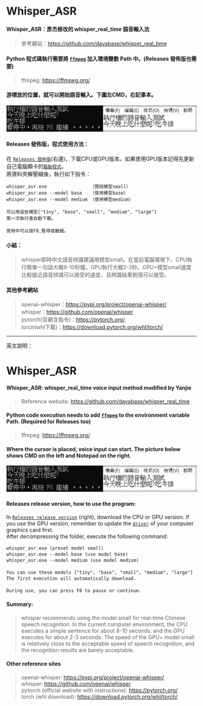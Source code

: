 # Whisper_ASR
#### Whisper_ASR：彥杰修改的 whisper_real_time 語音輸入法
>參考網站：<https://github.com/davabase/whisper_real_time>

#### Python 程式碼執行需要將 [`ffmpeg`](https://ffmpeg.org/) 加入環境變數 Path 中。(Releases 發佈版也需要) <br>
>ffmpeg: <https://ffmpeg.org/>

#### 游標放的位置，就可以開始語音輸入。下圖左CMD，右記事本。
![Demo gif](demo.gif)
<br>
#### Releases 發佈版，程式使用方法：
在 [`Releases 發佈版`](https://github.com/zhanyanjie6796/whisper_asr_v1_20230323/releases/tag/v1.0.0)(右邊)，下載CPU或GPU版本。如果使用GPU版本記得先更新自己電腦顯卡的[`驅動程式`](http://www.nvidia.com/Download/index.aspx)。
<br>
將資料夾解壓縮後，執行如下指令：
```
whisper_asr.exe                （預設模型small）
whisper_asr.exe --model base   （使用模型base）
whisper_asr.exe --model medium （使用模型medium）

可以用這些模型["tiny", "base", "small", "medium", "large"]
第一次執行會自動下載。

使用中可以按F8,暫停或繼續。
```

#### 小結：
>whisper即時中文語音辨識建議用模型small。在當前電腦環境下，CPU執行簡單一句話大概8-10秒鐘，GPU執行大概2-3秒。GPU+模型small速度比較接近語音辨識可以接受的速度，且辨識結果勉强可以接受。

#### 其他參考網站
>openai-whisper：<https://pypi.org/project/openai-whisper/><br>
>whisper：<https://github.com/openai/whisper><br>
>pytorch(官網含指令)：<https://pytorch.org/><br>
>torch(whl下載)：<https://download.pytorch.org/whl/torch/><br>

----

英文說明：

# Whisper_ASR
#### Whisper_ASR: whisper_real_time voice input method modified by Yanjie
> Reference website: <https://github.com/davabase/whisper_real_time>

#### Python code execution needs to add [`ffmpeg`](https://ffmpeg.org/) to the environment variable Path. (Required for Releases too) <br>
>ffmpeg: <https://ffmpeg.org/>

#### Where the cursor is placed, voice input can start. The picture below shows CMD on the left and Notepad on the right.
![Demo gif](demo.gif)
<br>
#### Releases release version, how to use the program:
In [`Releases release version`](https://github.com/zhanyanjie6796/whisper_asr_v1_20230323/releases/tag/v1.0.0) (right), download the CPU or GPU version. If you use the GPU version, remember to update the [`driver`](http://www.nvidia.com/Download/index.aspx) of your computer graphics card first.
<br>
After decompressing the folder, execute the following command:
```
whisper_asr.exe (preset model small)
whisper_asr.exe --model base (use model base)
whisper_asr.exe --model medium (use model medium)

You can use these models ["tiny", "base", "small", "medium", "large"]
The first execution will automatically download.

During use, you can press F8 to pause or continue.
```

#### Summary:
>whisper recommends using the model small for real-time Chinese speech recognition. In the current computer environment, the CPU executes a simple sentence for about 8-10 seconds, and the GPU executes for about 2-3 seconds. The speed of the GPU+ model small is relatively close to the acceptable speed of speech recognition, and the recognition results are barely acceptable.

#### Other reference sites
>openai-whisper: <https://pypi.org/project/openai-whisper/><br>
>whisper: <https://github.com/openai/whisper><br>
>pytorch (official website with instructions): <https://pytorch.org/><br>
>torch (whl download): <https://download.pytorch.org/whl/torch/><br>